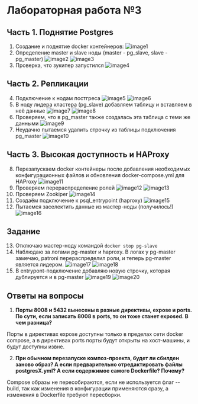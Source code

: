 # Лабораторная работа №3

## Часть 1. Поднятие Postgres
1. Создание и поднятие docker контейнеров:
![image1]()
2. Определение master и slave ноды (master - pg_slave, slave - pg_master)
![image2]()
![image3]()
3. Проверка, что зукипер запустился
![image4]()

## Часть 2. Репликации
4. Подключение к нодам постгреса
![image5]()
![image6]()
5. В ноду лидера кластера (pg_slave) добавляем таблицу и вставляем в неё данные
![image7]()
![image8]()
6. Проверяем, что в pg_master также создалась эта таблица с теми же данными
![image9]()
7. Неудачно пытаемся удалить строчку из таблицы подключения pg_master
![image10]()

## Часть 3. Высокая доступность и HAProxy
8. Перезапускаем docker контейнеры после добавления необходимых конфигурационных файлов и обновления docker-compose.yml для HAProxy
![image11]()
9. Проверяем перераспределение ролей
![image12]()
![image13]()
10. Проверяем Zookiper
![image14]()
11. Создаём подключение к psql_entrypoint (haproxy)
![image15]()
12. Пытаемся заселектить данные из мастер-ноды (получилось!)
![image16]()

## Задание
13. Отключаю мастер-ноду командой `docker stop pg-slave`
14. Наблюдаю за логами pg-master и haproxy. В логах у pg-master замечаю, patroni перераспределил роли, и теперь pg-master является лидером.
![image17]()
![image18]()
15. В entrypont-подключение добавляю новую строчку, которая дублируется и в pg-master
![image19]()
![image20]()

## Ответы на вопросы
1. **Порты 8008 и 5432 вынесены в разные директивы, expose и ports. По сути, если записать 8008 в ports, то он тоже станет exposed. В чем разница?**

Порты в директивах expose доступны только в пределах сети docker compose, а в директивах ports порты будут открыты на хост-машины, и будут доступны извне.

2. **При обычном перезапуске композ-проекта, будет ли сбилден заново образ? А если предварительно отредактировать файлы postgresX.yml? А если содержимое самого Dockerfile? Почему?**

Compose образы не пересобираются, если не используется флаг --build, так как изменения в конфигурации применяются сразу, а изменения в Dockerfile требуют пересборки.
